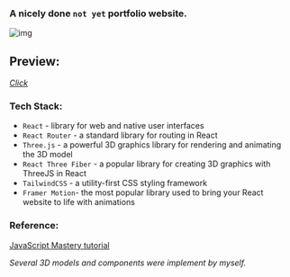 ### A nicely done `not yet` portfolio website.

![img](https://i.imgur.com/KNY2igJ.jpg)

## Preview:
[*Click*](portfolio-reactjs.netlify.app)


### Tech Stack:
- `React` - library for web and native user interfaces
- `React Router` - a standard library for routing in React
- `Three.js` - a powerful 3D graphics library for rendering and animating the 3D model
- `React Three Fiber` -  a popular library for creating 3D graphics with ThreeJS in React
- `TailwindCSS` - a utility-first CSS styling framework
- `Framer Motion`- the most popular library used to bring your React website to life with animations

### Reference:
[JavaScript Mastery tutorial](https://www.youtube.com/watch?v=0fYi8SGA20k)

<i>Several 3D models and components were implement by myself. <br /></i>